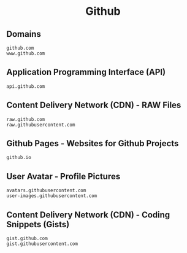 <h1 align="center">Github</h1>

## Domains

```
github.com
www.github.com
```

## Application Programming Interface (API)

```
api.github.com
```

## Content Delivery Network (CDN) - RAW Files

```
raw.github.com
raw.githubusercontent.com
```

## Github Pages - Websites for Github Projects

```
github.io
```

## User Avatar - Profile Pictures

```
avatars.githubusercontent.com
user-images.githubusercontent.com
```

##  Content Delivery Network (CDN) - Coding Snippets (Gists)

```
gist.github.com
gist.githubusercontent.com
```
